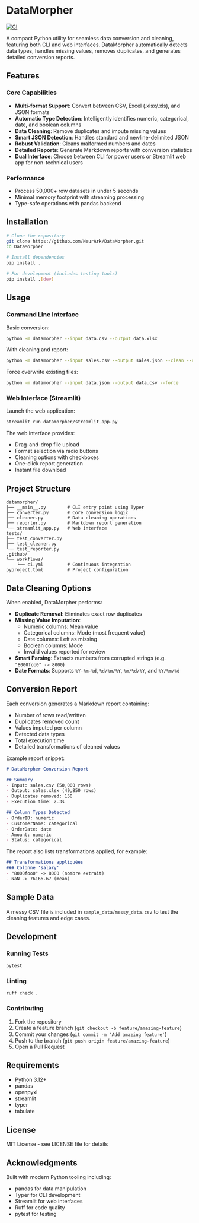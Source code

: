 # DataMorpher

[![CI](https://github.com/NeurArk/DataMorpher/actions/workflows/ci.yml/badge.svg)](https://github.com/NeurArk/DataMorpher/actions/workflows/ci.yml)

A compact Python utility for seamless data conversion and cleaning, featuring both CLI and web interfaces. DataMorpher automatically detects data types, handles missing values, removes duplicates, and generates detailed conversion reports.

## Features

### Core Capabilities
- **Multi-format Support**: Convert between CSV, Excel (.xlsx/.xls), and JSON formats
- **Automatic Type Detection**: Intelligently identifies numeric, categorical, date, and boolean columns
- **Data Cleaning**: Remove duplicates and impute missing values
- **Smart JSON Detection**: Handles standard and newline-delimited JSON
- **Robust Validation**: Cleans malformed numbers and dates
- **Detailed Reports**: Generate Markdown reports with conversion statistics
- **Dual Interface**: Choose between CLI for power users or Streamlit web app for non-technical users

### Performance
- Process 50,000+ row datasets in under 5 seconds
- Minimal memory footprint with streaming processing
- Type-safe operations with pandas backend

## Installation

```bash
# Clone the repository
git clone https://github.com/NeurArk/DataMorpher.git
cd DataMorpher

# Install dependencies
pip install .

# For development (includes testing tools)
pip install .[dev]
```

## Usage

### Command Line Interface

Basic conversion:
```bash
python -m datamorpher --input data.csv --output data.xlsx
```

With cleaning and report:
```bash
python -m datamorpher --input sales.csv --output sales.json --clean --report report.md
```

Force overwrite existing files:
```bash
python -m datamorpher --input data.json --output data.csv --force
```

### Web Interface (Streamlit)

Launch the web application:
```bash
streamlit run datamorpher/streamlit_app.py
```

The web interface provides:
- Drag-and-drop file upload
- Format selection via radio buttons
- Cleaning options with checkboxes
- One-click report generation
- Instant file download

## Project Structure

```
datamorpher/
├── __main__.py        # CLI entry point using Typer
├── converter.py       # Core conversion logic
├── cleaner.py         # Data cleaning operations
├── reporter.py        # Markdown report generation
└── streamlit_app.py   # Web interface
tests/
├── test_converter.py
├── test_cleaner.py
└── test_reporter.py
.github/
└── workflows/
    └── ci.yml         # Continuous integration
pyproject.toml         # Project configuration
```

## Data Cleaning Options

When enabled, DataMorpher performs:
- **Duplicate Removal**: Eliminates exact row duplicates
- **Missing Value Imputation**:
  - Numeric columns: Mean value
  - Categorical columns: Mode (most frequent value)
  - Date columns: Left as missing
  - Boolean columns: Mode
  - Invalid values reported for review
- **Smart Parsing**: Extracts numbers from corrupted strings (e.g. `"8000foo0" -> 8000`)
- **Date Formats**: Supports `%Y-%m-%d`, `%d/%m/%Y`, `%m/%d/%Y`, and `%Y/%m/%d`

## Conversion Report

Each conversion generates a Markdown report containing:
- Number of rows read/written
- Duplicates removed count
- Values imputed per column
- Detected data types
- Total execution time
- Detailed transformations of cleaned values

Example report snippet:
```markdown
# DataMorpher Conversion Report

## Summary
- Input: sales.csv (50,000 rows)
- Output: sales.xlsx (49,850 rows)
- Duplicates removed: 150
- Execution time: 2.3s

## Column Types Detected
- OrderID: numeric
- CustomerName: categorical
- OrderDate: date
- Amount: numeric
- Status: categorical
```

The report also lists transformations applied, for example:

```markdown
## Transformations appliquées
### Colonne 'salary'
- "8000foo0" -> 8000 (nombre extrait)
- NaN -> 76166.67 (mean)
```

## Sample Data

A messy CSV file is included in `sample_data/messy_data.csv` to test the
cleaning features and edge cases.

## Development

### Running Tests
```bash
pytest
```

### Linting
```bash
ruff check .
```

### Contributing
1. Fork the repository
2. Create a feature branch (`git checkout -b feature/amazing-feature`)
3. Commit your changes (`git commit -m 'Add amazing feature'`)
4. Push to the branch (`git push origin feature/amazing-feature`)
5. Open a Pull Request

## Requirements

- Python 3.12+
- pandas
- openpyxl
- streamlit
- typer
- tabulate

## License

MIT License - see LICENSE file for details

## Acknowledgments

Built with modern Python tooling including:
- pandas for data manipulation
- Typer for CLI development
- Streamlit for web interfaces
- Ruff for code quality
- pytest for testing